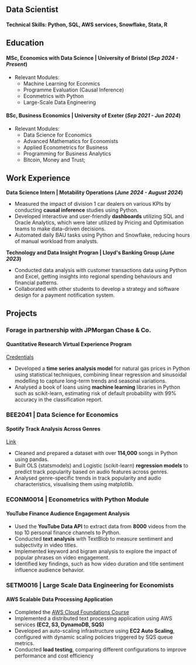 ## Data Scientist

#### Technical Skills: Python, SQL, AWS services, Snowflake, Stata, R

## Education 	
#### MSc, Economics with Data Science | University of Bristol (_Sep 2024 - Present_)
  - Relevant Modules:
      - Machine Learning for Econmics
      - Programme Evaluation (Causal Inference)
      - Econmetrics with Python
      - Large-Scale Data Engineering
    
#### BSc, Business Economics | University of Exeter (_Sep 2021 - Jun 2024_)
  - Relevant Modules:
      - Data Science for Economics
      - Advanced Mathematics for Economists
      - Applied Econometrics for Business
      - Programming for Business Analytics
      - Bitcoin, Money and Trust;

## Work Experience
**Data Science Intern | Motability Operations (_June 2024 - August 2024_)**
- Measured the impact of division 1 car dealers on various KPIs by conducting **causal inference** studies using Python.
- Developed interactive and user-friendly **dashboards** utilizing SQL and Oracle Analytics, which were later utilized by Pricing and Optimisation teams to make data-driven decisions.
- Automated daily BAU tasks using Python and Snowflake, reducing hours of manual workload from analysts.

**Technology and Data Insight Progran | Lloyd's Banking Group (_June 2023_)**
- Conducted data analysis with customer transactions data using Python and Excel, getting insights into regional spending behaviours and financial patterns.
- Collaborated with other students to develop a strategy and software design for a payment notification system.

## Projects
### Forage in partnership with JPMorgan Chase & Co. 
#### Quantitative Research Virtual Experience Program

[Credentials](https://forage-uploads-prod.s3.amazonaws.com/completion-certificates/J.P.%20Morgan/bWqaecPDbYAwSDqJy_JPMorgan%20Chase%20&%20Co._dA3nnZ3yGQWYu5Ntv_1697910699155_completion_certificate.pdf)
- Developed a **time series analysis model** for natural gas prices in Python using statistical techniques, combining linear regression and sinusoidal modelling to capture long-term trends and seasonal variations.
- Analysed a book of loans using **machine learning** libraries in Python such as scikit-learn, estimating risk of default probability with 99% accuracy in the classification report.

### BEE2041 | Data Science for Economics
#### Spotify Track Analysis Across Genres
[Link](https://github.com/valter-barros/spotify_project)
- Cleaned and prepared a dataset with over **114,000** songs in Python using pandas.
- Built OLS (statsmodels) and Logistic (scikit-learn) **regression models** to predict track popularity based on audio features across genres.
- Analysed genre-specific trends in track popularity and audio characteristics, visualising them using matplotlib.

### ECONM0014 | Econometrics with Python Module
#### YouTube Finance Audience Engagement Analysis
- Used the **YouTube Data API** to extract data from **8000** videos from the top 10 personal finance channels to Python.
- Conducted **text analysis** with TextBlob to measure sentiment and subjectivity in video titles.
- Implemented keyword and bigram analysis to explore the impact of popular phrases on video engagement. 
- Identified key findings, such as how video duration and title sentiment influence audience behavior.

### SETM0016 | Large Scale Data Engineering for Economists
#### AWS Scalable Data Processing Application
- Completed the [AWS Cloud Foundations Course](https://www.credly.com/badges/50297607-d33c-4f9d-b2e6-482f9fcf9043/)
- Implemented a distributed text processing application using AWS services **(EC2, S3, DynamoDB, SQS)**
- Developed an auto-scaling infrastructure using **EC2 Auto Scaling**, configured with dynamic scaling policies triggered by SQS queue metrics.
- Conducted **load testing**, comparing different configurations to improve performance and cost efficiency

